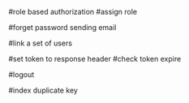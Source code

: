 

#role based authorization
#assign role

#forget password sending email 

#link a set of users

#set token to response header
#check token expire

#logout

#index duplicate key

